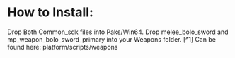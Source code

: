 # How to Install:
Drop Both Common_sdk files into Paks/Win64.
Drop melee_bolo_sword and mp_weapon_bolo_sword_primary into your Weapons folder.  [^1] Can be found here: platform/scripts/weapons
